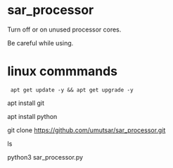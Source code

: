 # sar_processor
Turn off or on unused processor cores.

Be careful while using.
# linux commmands
  <code> apt get update -y && apt get upgrade -y </code>
  
  apt install git
  
  apt install python
  
  git clone https://github.com/umutsar/sar_processor.git
  
  ls
  
  python3 sar_processor.py
